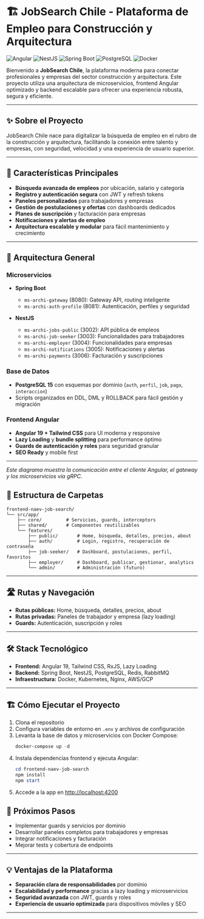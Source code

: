 # 🏗️ JobSearch Chile - Plataforma de Empleo para Construcción y Arquitectura

![Angular](https://img.shields.io/badge/Angular-19-red?logo=angular)
![NestJS](https://img.shields.io/badge/NestJS-10-E0234E?logo=nestjs)
![Spring Boot](https://img.shields.io/badge/Spring%20Boot-3.2.5-6DB33F?logo=springboot)
![PostgreSQL](https://img.shields.io/badge/PostgreSQL-15-336791?logo=postgresql)
![Docker](https://img.shields.io/badge/Docker-24.0.7-2496ED?logo=docker)

Bienvenido a **JobSearch Chile**, la plataforma moderna para conectar profesionales y empresas del sector construcción y arquitectura. Este proyecto utiliza una arquitectura de microservicios, frontend Angular optimizado y backend escalable para ofrecer una experiencia robusta, segura y eficiente.

---

## ✨ Sobre el Proyecto

JobSearch Chile nace para digitalizar la búsqueda de empleo en el rubro de la construcción y arquitectura, facilitando la conexión entre talento y empresas, con seguridad, velocidad y una experiencia de usuario superior.

---

## 🚀 Características Principales

- **Búsqueda avanzada de empleos** por ubicación, salario y categoría
- **Registro y autenticación segura** con JWT y refresh tokens
- **Paneles personalizados** para trabajadores y empresas
- **Gestión de postulaciones y ofertas** con dashboards dedicados
- **Planes de suscripción** y facturación para empresas
- **Notificaciones y alertas de empleo**
- **Arquitectura escalable y modular** para fácil mantenimiento y crecimiento

---

## 🧩 Arquitectura General

### Microservicios

- **Spring Boot**
  - `ms-archi-gateway` (8080): Gateway API, routing inteligente
  - `ms-archi-auth-profile` (8081): Autenticación, perfiles y seguridad

- **NestJS**
  - `ms-archi-jobs-public` (3002): API pública de empleos
  - `ms-archi-job-seeker` (3003): Funcionalidades para trabajadores
  - `ms-archi-employer` (3004): Funcionalidades para empresas
  - `ms-archi-notifications` (3005): Notificaciones y alertas
  - `ms-archi-payments` (3006): Facturación y suscripciones

### Base de Datos

- **PostgreSQL 15** con esquemas por dominio (`auth`, `perfil`, `job`, `pago`, `interaccion`)
- Scripts organizados en DDL, DML y ROLLBACK para fácil gestión y migración

### Frontend Angular

- **Angular 19 + Tailwind CSS** para UI moderna y responsive
- **Lazy Loading** y **bundle splitting** para performance óptimo
- **Guards de autenticación y roles** para seguridad granular
- **SEO Ready** y mobile first

---
_Este diagrama muestra la comunicación entre el cliente Angular, el gateway y los microservicios vía gRPC._

## 📁 Estructura de Carpetas

```
frontend-naev-job-search/
└── src/app/
    ├── core/         # Servicios, guards, interceptors
    ├── shared/       # Componentes reutilizables
    └── features/
        ├── public/       # Home, búsqueda, detalles, precios, about
        ├── auth/         # Login, registro, recuperación de contraseña
        ├── job-seeker/   # Dashboard, postulaciones, perfil, favoritos
        ├── employer/     # Dashboard, publicar, gestionar, analytics
        └── admin/        # Administración (futuro)
```

---

## 🛣️ Rutas y Navegación

- **Rutas públicas:** Home, búsqueda, detalles, precios, about
- **Rutas privadas:** Paneles de trabajador y empresa (lazy loading)
- **Guards:** Autenticación, suscripción y roles

---

## 🛠️ Stack Tecnológico

- **Frontend:** Angular 19, Tailwind CSS, RxJS, Lazy Loading
- **Backend:** Spring Boot, NestJS, PostgreSQL, Redis, RabbitMQ
- **Infraestructura:** Docker, Kubernetes, Nginx, AWS/GCP

---

## 🏗️ Cómo Ejecutar el Proyecto

1. Clona el repositorio
2. Configura variables de entorno en `.env` y archivos de configuración
3. Levanta la base de datos y microservicios con Docker Compose:
   ```powershell
   docker-compose up -d
   ```
4. Instala dependencias frontend y ejecuta Angular:
   ```powershell
   cd frontend-naev-job-search
   npm install
   npm start
   ```
5. Accede a la app en [http://localhost:4200](http://localhost:4200)


## 🎯 Próximos Pasos

- Implementar guards y servicios por dominio
- Desarrollar paneles completos para trabajadores y empresas
- Integrar notificaciones y facturación
- Mejorar tests y cobertura de endpoints

---

## 💡 Ventajas de la Plataforma

- **Separación clara de responsabilidades** por dominio
- **Escalabilidad y performance** gracias a lazy loading y microservicios
- **Seguridad avanzada** con JWT, guards y roles
- **Experiencia de usuario optimizada** para dispositivos móviles y SEO

---

